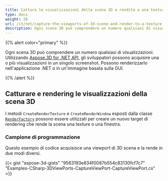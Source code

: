 ```yaml
---
title: Cattura le visualizzazioni della scena 3D e rendita a una texture o finestra
type: docs
weight: 20
url: /it/net/capture-the-viewports-of-3d-scene-and-render-to-a-texture-or-window/
description: Ogni scena 3D può comprendere un numero qualsiasi di visualizzazioni. Utilizzando Aspose.3D for .NET API, gli sviluppatori possono acquisire una o più visualizzazioni in un singolo screenshot. Possono renderizzarlo nell'applicazione .NET o in un'immagine basata sulla GUI.
---
```

{{% alert color="primary" %}}

Ogni scena 3D può comprendere un numero qualsiasi di visualizzazioni. Utilizzando [Aspose.3D for .NET API](https://products.aspose.com/3d/net/), gli sviluppatori possono acquisire una o più visualizzazioni in un singolo screenshot. Possono renderizzarlo nell'applicazione .NET o in un'immagine basata sulla GUI.

{{% /alert %}}
##  **Catturare e rendering le visualizzazioni della scena 3D**
I metodi `CreateRenderTexture` e `CreateRenderWindow` esposti dalla classe [`RenderFactory`](https://reference.aspose.com/3d/net/aspose.threed.render/renderfactory) possono essere utilizzati per creare un nuovo target di rendering che rende la scena una texture o una finestra.
###  **Campione di programmazione**
Questo esempio di codice acquisisce una viewport di 3D scena e la rende in due modi diversi.

{{< gist "aspose-3d-gists" "9563193e834f0087b554c83130fcf7c7" "Examples-CSharp-3DViewPorts-CaptureViewPort-CaptureViewPort.cs" >}}
